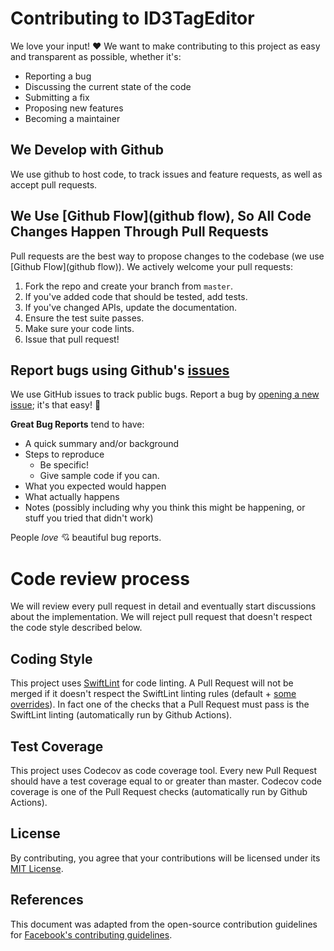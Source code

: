 # Contributing to ID3TagEditor
We love your input! :heart: We want to make contributing to this project as easy and transparent as possible, whether it's:

- Reporting a bug
- Discussing the current state of the code
- Submitting a fix
- Proposing new features
- Becoming a maintainer

## We Develop with Github
We use github to host code, to track issues and feature requests, as well as accept pull requests.

## We Use [Github Flow](github flow), So All Code Changes Happen Through Pull Requests
Pull requests are the best way to propose changes to the codebase (we use [Github Flow](github flow)). We actively welcome your pull requests:

1. Fork the repo and create your branch from `master`.
2. If you've added code that should be tested, add tests.
3. If you've changed APIs, update the documentation.
4. Ensure the test suite passes.
5. Make sure your code lints.
6. Issue that pull request!

## Report bugs using Github's [issues](https://github.com/chicio/ID3TagEditor/issues)
We use GitHub issues to track public bugs. Report a bug by [opening a new issue](https://github.com/chicio/ID3TagEditor/issues/new/choose "opening an issue"); it's that easy! :purple_heart:

**Great Bug Reports** tend to have:
- A quick summary and/or background
- Steps to reproduce
  - Be specific!
  - Give sample code if you can.
- What you expected would happen
- What actually happens
- Notes (possibly including why you think this might be happening, or stuff you tried that didn't work)

People *love* :cupid: beautiful bug reports.

# Code review process
We will review every pull request in detail and eventually start discussions about the implementation. We will reject pull request that doesn't respect the code style described below.

## Coding Style
This project uses [SwiftLint]() for code linting. A Pull Request will not be merged if it doesn't respect the SwiftLint linting rules (default + [some overrides](XXX)).
In fact one of the checks that a Pull Request must pass is the SwiftLint linting (automatically run by Github Actions).

## Test Coverage
This project uses Codecov as code coverage tool. Every new Pull Request should have a test coverage equal to or greater than master. 
Codecov code coverage is one of the Pull Request checks (automatically run by Github Actions). 

## License
By contributing, you agree that your contributions will be licensed under its [MIT License](https://github.com/chicio/ID3TagEditor/blob/master/LICENSE.md).

## References
This document was adapted from the open-source contribution guidelines for [Facebook's contributing guidelines](https://github.com/facebook/draft-js/blob/a9316a723f9e918afde44dea68b5f9f39b7d9b00/CONTRIBUTING.md).

